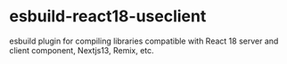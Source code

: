# esbuild-react18-useclient
esbuild plugin for compiling libraries compatible with React 18 server and client component, Nextjs13, Remix, etc. 
